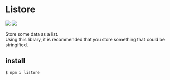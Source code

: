 # Listore

[![](https://badgen.net/packagephobia/install/listore)](https://packagephobia.com/result?p=listore)
[![](https://img.shields.io/npm/v/listore)](https://www.npmjs.com/package/listore)

Store some data as a list.  
Using this library, it is recommended that you store something that could be stringified.

## install

```sh
$ npm i listore
```
